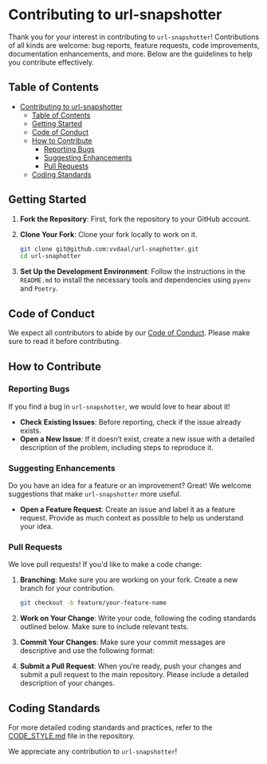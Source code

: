 # Contributing to url-snapshotter

Thank you for your interest in contributing to `url-snapshotter`! Contributions of all kinds are welcome: bug reports, feature requests, code improvements, documentation enhancements, and more. Below are the guidelines to help you contribute effectively.

## Table of Contents
- [Contributing to url-snapshotter](#contributing-to-url-snapshotter)
  - [Table of Contents](#table-of-contents)
  - [Getting Started](#getting-started)
  - [Code of Conduct](#code-of-conduct)
  - [How to Contribute](#how-to-contribute)
    - [Reporting Bugs](#reporting-bugs)
    - [Suggesting Enhancements](#suggesting-enhancements)
    - [Pull Requests](#pull-requests)
  - [Coding Standards](#coding-standards)

## Getting Started

1. **Fork the Repository**: First, fork the repository to your GitHub account.
2. **Clone Your Fork**: Clone your fork locally to work on it.

   ```bash
   git clone git@github.com:vvdaal/url-snaphotter.git
   cd url-snaphotter
   ```

3. **Set Up the Development Environment**: Follow the instructions in the `README.md` to install the necessary tools and dependencies using `pyenv` and `Poetry`.

## Code of Conduct

We expect all contributors to abide by our [Code of Conduct](CODE_OF_CONDUCT.md). Please make sure to read it before contributing.

## How to Contribute

### Reporting Bugs

If you find a bug in `url-snapshotter`, we would love to hear about it!

- **Check Existing Issues**: Before reporting, check if the issue already exists.
- **Open a New Issue**: If it doesn’t exist, create a new issue with a detailed description of the problem, including steps to reproduce it.

### Suggesting Enhancements

Do you have an idea for a feature or an improvement? Great! We welcome suggestions that make `url-snapshotter` more useful.

- **Open a Feature Request**: Create an issue and label it as a feature request. Provide as much context as possible to help us understand your idea.

### Pull Requests

We love pull requests! If you'd like to make a code change:

1. **Branching**: Make sure you are working on your fork. Create a new branch for your contribution.

   ```bash
   git checkout -b feature/your-feature-name
   ```

2. **Work on Your Change**: Write your code, following the coding standards outlined below. Make sure to include relevant tests.

3. **Commit Your Changes**: Make sure your commit messages are descriptive and use the following format:

4. **Submit a Pull Request**: When you’re ready, push your changes and submit a pull request to the main repository. Please include a detailed description of your changes.

## Coding Standards

For more detailed coding standards and practices, refer to the [CODE_STYLE.md](CODE_STYLE.md) file in the repository.


We appreciate any contribution to `url-snapshotter`!
